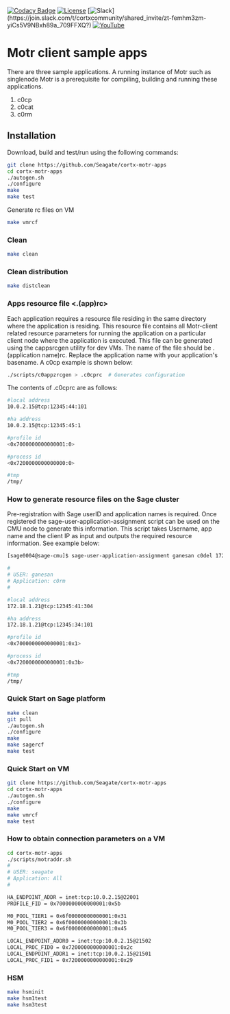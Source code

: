 [![Codacy Badge](https://app.codacy.com/project/badge/Grade/7d9b003bbaeb449dac098b2bf72197fa)](https://www.codacy.com/gh/Seagate/m0client-sample-apps/dashboard?utm_source=github.com&amp;utm_medium=referral&amp;utm_content=Seagate/m0client-sample-apps&amp;utm_campaign=Badge_Grade)
[![License](https://img.shields.io/badge/License-Apache%202.0-blue.svg)](https://github.com/Seagate/cortx-motr-apps/blob/main/LICENSE) [![Slack](https://img.shields.io/badge/chat-on%20Slack-blue")](https://join.slack.com/t/cortxcommunity/shared_invite/zt-femhm3zm-yiCs5V9NBxh89a_709FFXQ?) [![YouTube](https://img.shields.io/badge/Video-YouTube-red)](https://cortx.link/videos)

# Motr client sample apps

There are three sample applications.
A running instance of Motr such as singlenode Motr is a prerequisite for
compiling, building and running these applications. 

1.	c0cp
2.	c0cat
3.	c0rm

## Installation
Download, build and test/run using the following commands:
```sh
git clone https://github.com/Seagate/cortx-motr-apps
cd cortx-motr-apps
./autogen.sh
./configure
make
make test
```
Generate rc files on VM
```sh
make vmrcf
```
### Clean 
```sh
make clean
```
### Clean distribution
```sh
make distclean
```
### Apps resource file <.(app)rc>
Each application requires a resource file residing in the same directory
where the application is residing. This resource file contains all
Motr-client related resource parameters for running the application
on a particular client node where the application is executed.
This file can be generated using the cappsrcgen utility for dev VMs.
The name of the file should be .(application name)rc. Replace the
application name with your application's basename. A c0cp example
is shown below:

```sh
./scripts/c0appzrcgen > .c0cprc  # Generates configuration
```

The contents of .c0cprc are as follows:
```sh
#local address
10.0.2.15@tcp:12345:44:101

#ha address
10.0.2.15@tcp:12345:45:1

#profile id
<0x7000000000000001:0>

#process id
<0x7200000000000000:0>

#tmp
/tmp/
```

### How to generate resource files on the Sage cluster

Pre-registration with Sage userID and application names is required.
Once registered the sage-user-application-assignment script can be used
on the CMU node to generate this information. This script takes Username,
app name and the client IP as input and outputs the required resource
information. See example below:

```sh
[sage0004@sage-cmu]$ sage-user-application-assignment ganesan c0del 172.18.1.21

#
# USER: ganesan
# Application: c0rm
#

#local address
172.18.1.21@tcp:12345:41:304

#ha address
172.18.1.21@tcp:12345:34:101

#profile id
<0x7000000000000001:0x1>

#process id
<0x7200000000000001:0x3b>

#tmp
/tmp/
```

### Quick Start on Sage platform
```sh
make clean
git pull
./autogen.sh
./configure
make 
make sagercf
make test
```
### Quick Start on VM
```sh
git clone https://github.com/Seagate/cortx-motr-apps
cd cortx-motr-apps
./autogen.sh
./configure
make 
make vmrcf
make test
```
### How to obtain connection parameters on a VM
```sh
cd cortx-motr-apps
./scripts/motraddr.sh 
#
# USER: seagate
# Application: All
#

HA_ENDPOINT_ADDR = inet:tcp:10.0.2.15@22001
PROFILE_FID = 0x7000000000000001:0x5b

M0_POOL_TIER1 = 0x6f00000000000001:0x31
M0_POOL_TIER2 = 0x6f00000000000001:0x3b
M0_POOL_TIER3 = 0x6f00000000000001:0x45

LOCAL_ENDPOINT_ADDR0 = inet:tcp:10.0.2.15@21502
LOCAL_PROC_FID0 = 0x7200000000000001:0x2c
LOCAL_ENDPOINT_ADDR1 = inet:tcp:10.0.2.15@21501
LOCAL_PROC_FID1 = 0x7200000000000001:0x29
```
### HSM 
```sh
make hsminit
make hsm1test
make hsm3test
```

